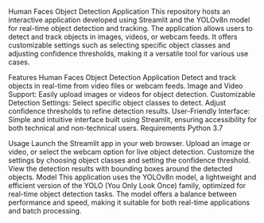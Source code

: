 Human Faces Object Detection Application This repository hosts an interactive application developed using Streamlit and the YOLOv8n model for real-time object detection and tracking. The application allows users to detect and track objects in images, videos, or webcam feeds. It offers customizable settings such as selecting specific object classes and adjusting confidence thresholds, making it a versatile tool for various use cases.

Features Human Faces Object Detection Application Detect and track objects in real-time from video files or webcam feeds. Image and Video Support: Easily upload images or videos for object detection. Customizable Detection Settings: Select specific object classes to detect. Adjust confidence thresholds to refine detection results. User-Friendly Interface: Simple and intuitive interface built using Streamlit, ensuring accessibility for both technical and non-technical users. Requirements Python 3.7

Usage Launch the Streamlit app in your web browser. Upload an image or video, or select the webcam option for live object detection. Customize the settings by choosing object classes and setting the confidence threshold. View the detection results with bounding boxes around the detected objects. Model This application uses the YOLOv8n model, a lightweight and efficient version of the YOLO (You Only Look Once) family, optimized for real-time object detection tasks. The model offers a balance between performance and speed, making it suitable for both real-time applications and batch processing.
